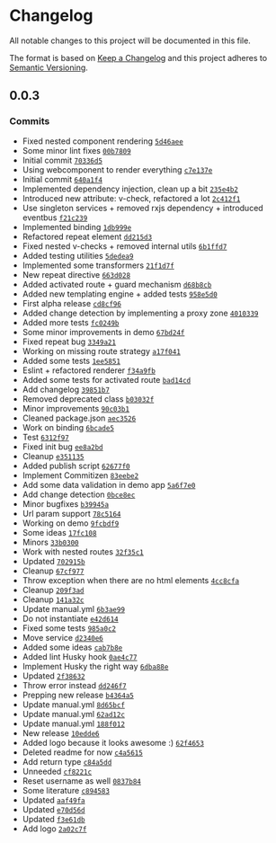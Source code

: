 # Changelog

All notable changes to this project will be documented in this file.

The format is based on [Keep a Changelog](https://keepachangelog.com/en/1.0.0/)
and this project adheres to [Semantic Versioning](https://semver.org/spec/v2.0.0.html).

## 0.0.3

### Commits

- Fixed nested component rendering [`5d46aee`](https://github.com/YoeriNijs/vienna/commit/5d46aee71fcdb5b847bad48363a49c16a28f391a)
- Some minor lint fixes [`00b7809`](https://github.com/YoeriNijs/vienna/commit/00b78096174e5881c23e21ce76b7a6f378b73d00)
- Initial commit [`70336d5`](https://github.com/YoeriNijs/vienna/commit/70336d5a9bc40511653dc3daeeda150166cf3bd8)
- Using webcomponent to render everything [`c7e137e`](https://github.com/YoeriNijs/vienna/commit/c7e137e32fe8da2dd9df544e23204bb423e1604b)
- Initial commit [`640a1f4`](https://github.com/YoeriNijs/vienna/commit/640a1f4a0178007992777104ff1f95e50ca37c81)
- Implemented dependency injection, clean up a bit [`235e4b2`](https://github.com/YoeriNijs/vienna/commit/235e4b22871d68460225f4f618ea587ac6d6f79c)
- Introduced new attribute: v-check, refactored a lot [`2c412f1`](https://github.com/YoeriNijs/vienna/commit/2c412f141cd502295a062f7b60e63f744d9d8365)
- Use singleton services + removed rxjs dependency + introduced eventbus [`f21c239`](https://github.com/YoeriNijs/vienna/commit/f21c2392595e9e38f18ca69877b5f8db574cd42f)
- Implemented binding [`1db999e`](https://github.com/YoeriNijs/vienna/commit/1db999ed17670ab470319ea151099de1423855c6)
- Refactored repeat element [`dd215d3`](https://github.com/YoeriNijs/vienna/commit/dd215d39b7765456acb3ba3e6895261f8bf79f11)
- Fixed nested v-checks + removed internal utils [`6b1ffd7`](https://github.com/YoeriNijs/vienna/commit/6b1ffd7cfb753711763cce875f25ff72505b9e18)
- Added testing utilities [`5dedea9`](https://github.com/YoeriNijs/vienna/commit/5dedea9ba5d511815715051f6b0291df2afb5491)
- Implemented some transformers [`21f1d7f`](https://github.com/YoeriNijs/vienna/commit/21f1d7fa71a1b05bd10d85df4b4a90b0265b6bcc)
- New repeat directive [`663d028`](https://github.com/YoeriNijs/vienna/commit/663d028c05a31b2e98b0383cf6b2129641d1ec60)
- Added activated route + guard mechanism [`d68b8cb`](https://github.com/YoeriNijs/vienna/commit/d68b8cbc4a0af0dd6292ce5d40f39fd202cdd2e6)
- Added new templating engine + added tests [`958e5d0`](https://github.com/YoeriNijs/vienna/commit/958e5d07b355eb00e675ec9779472a3d4d91e898)
- First alpha release [`cd8cf96`](https://github.com/YoeriNijs/vienna/commit/cd8cf963a6f517725ab3675453b5189ba0445d43)
- Added change detection by implementing a proxy zone [`4010339`](https://github.com/YoeriNijs/vienna/commit/401033967a04568485945df5546742a08c0c097e)
- Added more tests [`fc0249b`](https://github.com/YoeriNijs/vienna/commit/fc0249b6e06946dc14503bbd50be60474a0c56dd)
- Some minor improvements in demo [`67bd24f`](https://github.com/YoeriNijs/vienna/commit/67bd24f9dd9e2f3fbda28c0b6ea139d849c760b2)
- Fixed repeat bug [`3349a21`](https://github.com/YoeriNijs/vienna/commit/3349a219ab16d6ecaa0bb1a4ac32eb8e3d79c07d)
- Working on missing route strategy [`a17f041`](https://github.com/YoeriNijs/vienna/commit/a17f0419140125f5732e35acc6b93b89b15baaf5)
- Added some tests [`1ee5851`](https://github.com/YoeriNijs/vienna/commit/1ee5851b5cbd27c82bf4f3874ee1e13f4a40301d)
- Eslint + refactored renderer [`f34a9fb`](https://github.com/YoeriNijs/vienna/commit/f34a9fb58d75fe9a0f777f3aa11d407d0bc4eedf)
- Added some tests for activated route [`bad14cd`](https://github.com/YoeriNijs/vienna/commit/bad14cd74192f5a53a21994db995029e5604e103)
- Add changelog [`39851b7`](https://github.com/YoeriNijs/vienna/commit/39851b75609677c8e1a10a0493d1299a5dea7632)
- Removed deprecated class [`b03032f`](https://github.com/YoeriNijs/vienna/commit/b03032f6f37ef42f39481889a3fc2156bdf6b161)
- Minor improvements [`90c03b1`](https://github.com/YoeriNijs/vienna/commit/90c03b1e491f8687c5aac544bbfba2735f907a27)
- Cleaned package.json [`aec3526`](https://github.com/YoeriNijs/vienna/commit/aec35268c65bfff92f6992ac64846dde83e754a5)
- Work on binding [`6bcade5`](https://github.com/YoeriNijs/vienna/commit/6bcade5f8e620bb16387bcf297603085a76bbeea)
- Test [`6312f97`](https://github.com/YoeriNijs/vienna/commit/6312f97318116121f713a21c46ac5359e853de2a)
- Fixed init bug [`ee8a2bd`](https://github.com/YoeriNijs/vienna/commit/ee8a2bdd270dcde162a28e0e7c11ebeec4946fb7)
- Cleanup [`e351135`](https://github.com/YoeriNijs/vienna/commit/e3511353fdac77b29527d5cd34edd3b0a274251f)
- Added publish script [`62677f0`](https://github.com/YoeriNijs/vienna/commit/62677f0a9badf51526af83ca97d646cd6a6c54ab)
- Implement Commitizen [`83eebe2`](https://github.com/YoeriNijs/vienna/commit/83eebe2dcec8e2e0998092e11a17e54c712df507)
- Add some data validation in demo app [`5a6f7e0`](https://github.com/YoeriNijs/vienna/commit/5a6f7e088cb674914ce8351a14672fc289995f05)
- Add change detection [`0bce8ec`](https://github.com/YoeriNijs/vienna/commit/0bce8ecfb8940cf85a44d76983e5067487f5226b)
- Minor bugfixes [`b39945a`](https://github.com/YoeriNijs/vienna/commit/b39945a7fd70ea874c9c68156016c5bedf1f80a8)
- Url param support [`78c5164`](https://github.com/YoeriNijs/vienna/commit/78c51649c70db913bf9dc77894f5fd36032ff212)
- Working on demo [`9fcbdf9`](https://github.com/YoeriNijs/vienna/commit/9fcbdf946665a0d3077031f0c2a6a4a27fc4c593)
- Some ideas [`17fc108`](https://github.com/YoeriNijs/vienna/commit/17fc10843ab1694c6a1e99fc629f7327fe38030a)
- Minors [`33b0300`](https://github.com/YoeriNijs/vienna/commit/33b0300a0846ee4d1e28f8068ba879466b2e2f88)
- Work with nested routes [`32f35c1`](https://github.com/YoeriNijs/vienna/commit/32f35c17019a19ce6ad90f08fec13b314d438388)
- Updated [`702915b`](https://github.com/YoeriNijs/vienna/commit/702915be63366c2d4864c234bad2779025a4ca3c)
- Cleanup [`67cf977`](https://github.com/YoeriNijs/vienna/commit/67cf9776da547c76284cb07b6d241bb409b26936)
- Throw exception when there are no html elements [`4cc8cfa`](https://github.com/YoeriNijs/vienna/commit/4cc8cfa177fbf31ee0ae3689014d50f945dd11ed)
- Cleanup [`209f3ad`](https://github.com/YoeriNijs/vienna/commit/209f3ad6de404ea33a864bf67b7571498ab45587)
- Cleanup [`141a32c`](https://github.com/YoeriNijs/vienna/commit/141a32c8c8e21391a585f4d792a121def1ff2bba)
- Update manual.yml [`6b3ae99`](https://github.com/YoeriNijs/vienna/commit/6b3ae998908db8922f3a005bd05168d27710e0a6)
- Do not instantiate [`e42d614`](https://github.com/YoeriNijs/vienna/commit/e42d614f59165a98f05fa5e80cd283b4660a022c)
- Fixed some tests [`985a0c2`](https://github.com/YoeriNijs/vienna/commit/985a0c2319c6a71de372b173bef0668497524268)
- Move service [`d2340e6`](https://github.com/YoeriNijs/vienna/commit/d2340e6ad72805adc9fe2656e04d355b5da8d08d)
- Added some ideas [`cab7b8e`](https://github.com/YoeriNijs/vienna/commit/cab7b8e60b3659f55e3944f0e150a6bac449f9af)
- Added lint Husky hook [`0ae4c77`](https://github.com/YoeriNijs/vienna/commit/0ae4c77382aca4deb7263130e0ca25f7edc85f4a)
- Implement Husky the right way [`6dba88e`](https://github.com/YoeriNijs/vienna/commit/6dba88efb1c91ae79866104408db429d51f84b5c)
- Updated [`2f38632`](https://github.com/YoeriNijs/vienna/commit/2f38632671e95858fba3996cf7ce648028b834d3)
- Throw error instead [`dd246f7`](https://github.com/YoeriNijs/vienna/commit/dd246f79994dfa6317706df3ed2b4283914c9b49)
- Prepping new release [`b4364a5`](https://github.com/YoeriNijs/vienna/commit/b4364a51ac2c9a3740f3e96217794882284a9452)
- Update manual.yml [`8d65bcf`](https://github.com/YoeriNijs/vienna/commit/8d65bcfd82ae1eb1707701e13129619f1c0a64d6)
- Update manual.yml [`62ad12c`](https://github.com/YoeriNijs/vienna/commit/62ad12c3395b9460f70a2792ca9ab5c548578162)
- Update manual.yml [`188f012`](https://github.com/YoeriNijs/vienna/commit/188f0122d12b56c49718adb0ce104f2a21279007)
- New release [`10edde6`](https://github.com/YoeriNijs/vienna/commit/10edde6c1cb01c8f5f753b8d4bddbaae053db2b0)
- Added logo because it looks awesome :) [`62f4653`](https://github.com/YoeriNijs/vienna/commit/62f4653efecc2ed21901f6e06634bdf5ce4da23d)
- Deleted readme for now [`c4a5615`](https://github.com/YoeriNijs/vienna/commit/c4a5615fed040921f5f0cb88c1fec4ec4cf27d53)
- Add return type [`c84a5dd`](https://github.com/YoeriNijs/vienna/commit/c84a5ddd09b1c1c9b34498fe3aa1fea42855565d)
- Unneeded [`cf8221c`](https://github.com/YoeriNijs/vienna/commit/cf8221cd02ada06b9c7507a503d928559e6f8297)
- Reset username as well [`0837b84`](https://github.com/YoeriNijs/vienna/commit/0837b84ec73a78fe8776a6f8b49c84e1374fb092)
- Some literature [`c894583`](https://github.com/YoeriNijs/vienna/commit/c8945830b2e24ce8bc46cec01f2443eca17f5a7f)
- Updated [`aaf49fa`](https://github.com/YoeriNijs/vienna/commit/aaf49fabb7e0c8f0a5e2dd1974373e2cb33921ec)
- Updated [`e70d56d`](https://github.com/YoeriNijs/vienna/commit/e70d56d42d5889222a4fd65c9099cd1a6135c497)
- Updated [`f3e61db`](https://github.com/YoeriNijs/vienna/commit/f3e61db4d0658176375eed1e066c10ba0ea4757b)
- Add logo [`2a02c7f`](https://github.com/YoeriNijs/vienna/commit/2a02c7fada45d6b34a819db1e1b98686bdaefb70)
